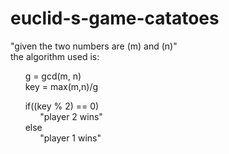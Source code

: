 # euclid-s-game-catatoes  
  
"given the two numbers are (m) and (n)"  
the algorithm used is:  
  
&nbsp;&nbsp;&nbsp;&nbsp;&nbsp;&nbsp;g = gcd(m, n)  
&nbsp;&nbsp;&nbsp;&nbsp;&nbsp;&nbsp;key = max(m,n)/g  
  
&nbsp;&nbsp;&nbsp;&nbsp;&nbsp;&nbsp;if((key % 2) == 0)  
&nbsp;&nbsp;&nbsp;&nbsp;&nbsp;&nbsp;&nbsp;&nbsp;&nbsp;&nbsp;&nbsp;&nbsp;"player 2 wins"  
&nbsp;&nbsp;&nbsp;&nbsp;&nbsp;&nbsp;else  
&nbsp;&nbsp;&nbsp;&nbsp;&nbsp;&nbsp;&nbsp;&nbsp;&nbsp;&nbsp;&nbsp;&nbsp;"player 1 wins"  
